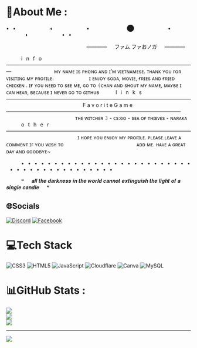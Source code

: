 # 💫About Me :
•⠀•⠀⠀⠀⠀⠀⠀⠀⠀⠀◖⠀⠀⠀⠀⠀⠀⠀⠀⠀•⠀⠀⠀⠀⠀⠀⠀⠀⠀⠀⬤⠀⠀⠀⠀⠀⠀⠀⠀⠀•⠀⠀⠀⠀⠀⠀⠀⠀⠀⠀◗⠀⠀⠀⠀⠀⠀⠀⠀⠀•⠀•

⠀⠀⠀⠀⠀⠀⠀⠀⠀⠀⠀⠀⠀⠀⠀⠀⠀⠀⠀⠀⠀ ————⠀⠀ファム ファおノガ⠀⠀————

⠀⠀⠀⠀i⠀n⠀f⠀o⠀—————————————————————————————————————
⠀⠀⠀⠀⠀⠀⠀⠀⠀⠀⠀ᴍʏ ɴᴀᴍᴇ ɪs ᴘʜᴏɴɢ ᴀɴᴅ ɪ’ᴍ ᴠɪᴇᴛɴᴀᴍᴇsᴇ. ᴛʜᴀɴᴋ ʏᴏᴜ ꜰᴏʀ ᴠɪsɪᴛɪɴɢ ᴍʏ ᴘʀᴏꜰɪʟᴇ.
⠀⠀⠀⠀⠀⠀⠀⠀⠀ɪ ᴇɴᴊᴏʏ sᴏᴅᴀ, ᴍᴏᴠɪᴇ, ғʀɪᴇs ᴀɴᴅ ғʀɪᴇᴅ ᴄʜɪᴄᴋᴇɴ . ɪғ ʏᴏᴜ ɴᴇᴇᴅ ᴛᴏ sᴇᴇ ᴍᴇ, ɢᴏ ᴛᴏ 𝟺ᴄʜᴀɴ
              ᴀɴᴅ sʜᴏᴜᴛ ᴍʏ ɴᴀᴍᴇ, ᴍᴀʏʙᴇ ɪ ᴄᴀɴ ʜᴇᴀʀ, ʙᴇᴄᴀᴜsᴇ ɪ ɴᴇᴠᴇʀ ɢᴏ ᴛᴏ ɢɪᴛʜᴜʙ
⠀⠀⠀⠀l⠀i⠀n⠀k⠀s⠀————————————————————————————————————
⠀⠀⠀⠀⠀⠀⠀⠀⠀⠀⠀⠀⠀⠀⠀⠀
⠀⠀⠀⠀F a v o r i t e  G a m e⠀——————————————————————————————————
⠀⠀⠀⠀⠀⠀⠀⠀⠀⠀⠀⠀⠀⠀⠀⠀⠀⠀   ᴛʜᴇ ᴡɪᴛᴄʜᴇʀ 𝟹 - ᴄs:ɢᴏ - sᴇᴀ ᴏғ ᴛʜɪᴇᴠᴇs - ɴᴀʀᴀᴋᴀ
⠀⠀⠀⠀o⠀t⠀h⠀e⠀r⠀————————————————————————————————————
⠀⠀⠀⠀⠀⠀⠀⠀⠀⠀⠀⠀⠀⠀⠀⠀⠀⠀⠀ɪ ʜᴏᴘᴇ ʏᴏᴜ ᴇɴᴊᴏʏ ᴍʏ ᴘʀᴏꜰɪʟᴇ. ᴘʟᴇᴀsᴇ ʟᴇᴀᴠᴇ ᴀ ᴄᴏᴍᴍᴇɴᴛ ɪꜰ ʏᴏᴜ ᴡɪsʜ ᴛᴏ
⠀⠀⠀⠀⠀⠀⠀⠀⠀⠀⠀⠀⠀⠀⠀⠀⠀⠀⠀ᴀᴅᴅ ᴍᴇ. ʜᴀᴠᴇ ᴀ ɢʀᴇᴀᴛ ᴅᴀʏ ᴀɴᴅ ɢᴏᴏᴅʙʏᴇ~

⠀⠀⠀⠀•⠀•⠀•⠀•⠀•⠀•⠀•⠀•⠀•⠀•⠀•⠀•⠀•⠀•⠀•⠀•⠀•⠀•⠀•⠀•⠀•⠀•⠀•⠀•⠀•⠀•⠀•⠀•⠀•⠀•⠀•⠀•⠀•⠀•⠀•⠀•⠀•⠀•⠀•⠀•⠀•⠀•

⠀⠀⠀⠀❝⠀⠀𝒂𝒍𝒍 𝒕𝒉𝒆 𝒅𝒂𝒓𝒌𝒏𝒆𝒔𝒔 𝒊𝒏 𝒕𝒉𝒆 𝒘𝒐𝒓𝒍𝒅 𝒄𝒂𝒏𝒏𝒐𝒕 𝒆𝒙𝒕𝒊𝒏𝒈𝒖𝒊𝒔𝒉 𝒕𝒉𝒆 𝒍𝒊𝒈𝒉𝒕 𝒐𝒇 𝒂 𝒔𝒊𝒏𝒈𝒍𝒆 𝒄𝒂𝒏𝒅𝒍𝒆⠀⠀❞

## 🌐Socials
[![Discord](https://img.shields.io/badge/Discord-%237289DA.svg?logo=discord&logoColor=white)](htttps://discord.gg/Zwn#7894) [![Facebook](https://img.shields.io/badge/Facebook-%231877F2.svg?logo=Facebook&logoColor=white)](https://facebook.com/https://www.facebook.com/Zuwno/) 

# 💻Tech Stack
![CSS3](https://img.shields.io/badge/css3-%231572B6.svg?style=plastic&logo=css3&logoColor=white) ![HTML5](https://img.shields.io/badge/html5-%23E34F26.svg?style=plastic&logo=html5&logoColor=white) ![JavaScript](https://img.shields.io/badge/javascript-%23323330.svg?style=plastic&logo=javascript&logoColor=%23F7DF1E) ![Cloudflare](https://img.shields.io/badge/Cloudflare-F38020?style=plastic&logo=Cloudflare&logoColor=white) ![Canva](https://img.shields.io/badge/Canva-%2300C4CC.svg?style=plastic&logo=Canva&logoColor=white) ![MySQL](https://img.shields.io/badge/mysql-%2300f.svg?style=plastic&logo=mysql&logoColor=white)
# 📊GitHub Stats :
![](https://github-readme-stats.vercel.app/api?username=ZUWNO&theme=radical&hide_border=false&include_all_commits=false&count_private=false)<br/>
![](https://github-readme-streak-stats.herokuapp.com/?user=ZUWNO&theme=radical&hide_border=false)<br/>
![](https://github-readme-stats.vercel.app/api/top-langs/?username=ZUWNO&theme=radical&hide_border=false&include_all_commits=false&count_private=false&layout=compact)

---
[![](https://visitcount.itsvg.in/api?id=ZUWNO&icon=0&color=0)](https://visitcount.itsvg.in)
